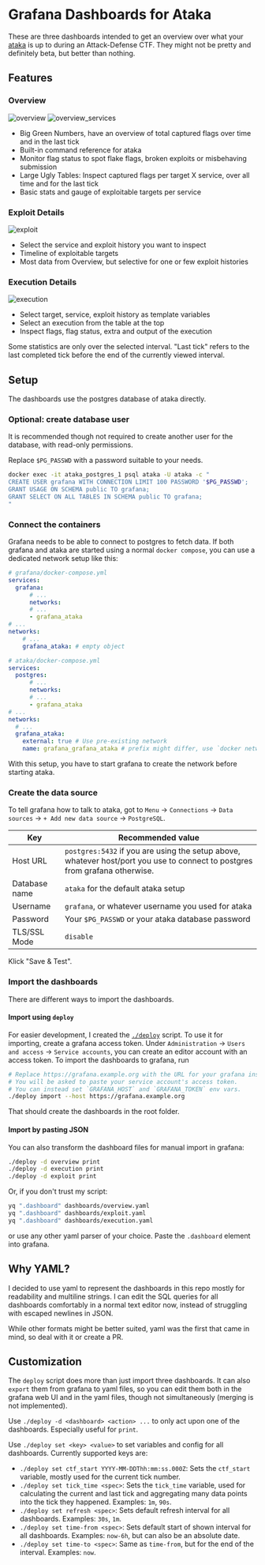 # Grafana Dashboards for Ataka

These are three dashboards intended to get an overview over what your [ataka](https://github.com/openattackdefensetools/ataka) is up to during an Attack-Defense CTF. They might not be pretty and definitely beta, but better than nothing.

## Features

### Overview
![overview](./img/overview.png)
![overview_services](./img/overview_services.png)

* Big Green Numbers, have an overview of total captured flags over time and in the last tick
* Built-in command reference for ataka
* Monitor flag status to spot flake flags, broken exploits or misbehaving submission
* Large Ugly Tables: Inspect captured flags per target X service, over all time and for the last tick
* Basic stats and gauge of exploitable targets per service

### Exploit Details

![exploit](./img/exploit.png)

* Select the service and exploit history you want to inspect
* Timeline of exploitable targets
* Most data from Overview, but selective for one or few exploit histories

### Execution Details

![execution](./img/execution.png)

* Select target, service, exploit history as template variables
* Select an execution from the table at the top
* Inspect flags, flag status, extra and output of the execution

Some statistics are only over the selected interval. "Last tick" refers to the last completed tick before the end of the currently viewed interval.

## Setup

The dashboards use the postgres database of ataka directly.

### Optional: create database user

It is recommended though not required to create another user for the database, with read-only permissions.

Replace `$PG_PASSWD` with a password suitable to your needs.

```sh
docker exec -it ataka_postgres_1 psql ataka -U ataka -c "
CREATE USER grafana WITH CONNECTION LIMIT 100 PASSWORD '$PG_PASSWD';
GRANT USAGE ON SCHEMA public TO grafana;
GRANT SELECT ON ALL TABLES IN SCHEMA public TO grafana;
"
```

### Connect the containers

Grafana needs to be able to connect to postgres to fetch data.
If both grafana and ataka are started using a normal `docker compose`, you can use a dedicated network setup like this:

```yaml
# grafana/docker-compose.yml
services:
  grafana:
      # ...
      networks:
      # ...
      - grafana_ataka
# ...
networks:
    # ...
    grafana_ataka: # empty object
```

```yaml
# ataka/docker-compose.yml
services:
  postgres:
      # ...
      networks:
      # ...
      - grafana_ataka
# ...
networks:
  # ...
  grafana_ataka:
    external: true # Use pre-existing network
    name: grafana_grafana_ataka # prefix might differ, use `docker network ls` to find the name
```

With this setup, you have to start grafana to create the network before starting ataka.

### Create the data source

To tell grafana how to talk to ataka, got to `Menu` -> `Connections` -> `Data sources` -> `+ Add new data source` -> `PostgreSQL`.

| Key | Recommended value |
|---|---|
| Host URL | `postgres:5432` if you are using the setup above, whatever host/port you use to connect to postgres from grafana otherwise. |
| Database name | `ataka` for the default ataka setup |
| Username | `grafana`, or whatever username you used for ataka |
| Password | Your `$PG_PASSWD` or your ataka database password |  
| TLS/SSL Mode | `disable` |  

Klick "Save & Test".

### Import the dashboards

There are different ways to import the dashboards.

#### Import using `deploy`

For easier development, I created the [`./deploy`](./deploy) script. To use it for importing, create a grafana access token.
Under `Administration` -> `Users and access` -> `Service accounts`, you can create an editor account with an access token. To import the dashboards to grafana, run

```sh
# Replace https://grafana.example.org with the URL for your grafana instance.
# You will be asked to paste your service account's access token.
# You can instead set `GRAFANA_HOST` and `GRAFANA_TOKEN` env vars.
./deploy import --host https://grafana.example.org
```

That should create the dashboards in the root folder.

#### Import by pasting JSON

You can also transform the dashboard files for manual import in grafana:

```sh
./deploy -d overview print
./deploy -d execution print
./deploy -d exploit print
```

Or, if you don't trust my script:

```sh
yq ".dashboard" dashboards/overview.yaml
yq ".dashboard" dashboards/exploit.yaml
yq ".dashboard" dashboards/execution.yaml
```

or use any other yaml parser of your choice. Paste the `.dashboard` element into grafana.

## Why YAML?

I decided to use yaml to represent the dashboards in this repo mostly for readability and multiline strings.
I can edit the SQL queries for all dashboards comfortably in a normal text editor now, instead of struggling with escaped newlines in JSON.

While other formats might be better suited, yaml was the first that came in mind, so deal with it or create a PR.

## Customization

The `deploy` script does more than just import three dashboards. It can also `export` them from grafana to yaml files, so you can edit them both in the grafana web UI and in the yaml files, though not simultaneously (merging is not implemented).

Use `./deploy -d <dashboard> <action> ...` to only act upon one of the dashboards. Especially useful for `print`.

Use `./deploy set <key> <value>` to set variables and config for all dashboards. Currently supported keys are:

* `./deploy set ctf_start YYYY-MM-DDThh:mm:ss.000Z`: Sets the `ctf_start` variable, mostly used for the current tick number.
* `./deploy set tick_time <spec>`: Sets the `tick_time` variable, used for calculating the current and last tick and aggregating many data points into the tick they happened. Examples: `1m`, `90s`.
* `./deploy set refresh <spec>`: Sets default refresh interval for all dashboards. Examples: `30s`, `1m`.
* `./deploy set time-from <spec>`: Sets default start of shown interval for all dashboards. Examples: `now-6h`, but can also be an absolute date.
* `./deploy set time-to <spec>`: Same as `time-from`, but for the end of the interval. Examples: `now`.
